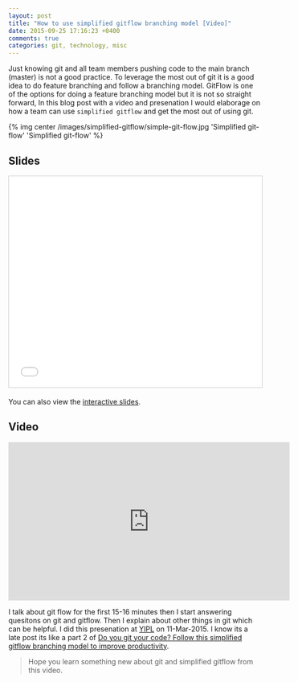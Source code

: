 ```yaml
---
layout: post
title: "How to use simplified gitflow branching model [Video]"
date: 2015-09-25 17:16:23 +0400
comments: true
categories: git, technology, misc
---
```


Just knowing git and all team members pushing code to the main branch (master) is not a good practice.
To leverage the most out of git it is a good idea to do feature branching and follow a branching model.
GitFlow is one of the options for doing a feature branching model but it is not so straight forward,
In this blog post with a video and presenation I would elaborage on how a team can use `simplified gitflow`
and get the most out of using git.

{% img center /images/simplified-gitflow/simple-git-flow.jpg 'Simplified git-flow' 'Simplified git-flow' %}

<!-- more -->

## Slides

<center><iframe src="//www.slideshare.net/slideshow/embed_code/42503092" width="510" height="420" frameborder="0" marginwidth="0" marginheight="0" scrolling="no" style="border:1px solid #CCC; border-width:1px; margin-bottom:5px; max-width: 100%;" allowfullscreen> </iframe></center>

You can also view the [interactive slides](http://bit.ly/1KzaNbj).

## Video

<center><iframe width="560" height="315" src="https://www.youtube.com/embed/nwM2U-38JP8" frameborder="0" allowfullscreen></iframe></center>

I talk about git flow for the first 15-16 minutes then I start answering quesitons on git and gitflow. Then
I explain about other things in git which can be helpful. I did this presenation at [YIPL](http://yipl.com.np)
on 11-Mar-2015. I know its a late post its like a part 2 of [Do you git your code? Follow this simplified gitflow branching model to improve productivity](http://bit.ly/s-git-flow).

> Hope you learn something new about git and simplified gitflow from this video.
